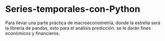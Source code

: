 # Series-temporales-con-Python
Para llevar una parte práctica de  macroeconometría, donde la estrella será la librería de pandas, esto para el análisis predicción. se le darán fines económicos y financieros.
